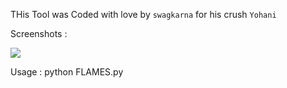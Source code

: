 THis Tool was Coded with love by `swagkarna` for his crush `Yohani`
<p align="center">

Screenshots :

 <img src="https://raw.githubusercontent.com/blastlaboratory/FLAMES/main/Screenshot%20(127).png">
 </p>

Usage : 
  python FLAMES.py
